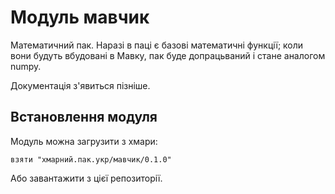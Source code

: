 # Модуль мавчик
Математичний пак. Наразі в паці є базові математичні функції; коли вони будуть вбудовані в Мавку, пак буде допрацьваний і стане аналогом numpy.

Документація з'явиться пізніше.

## Встановлення модуля
Модуль можна загрузити з хмари:

`взяти "хмарний.пак.укр/мавчик/0.1.0"`

Або завантажити з цієї репозиторії.
